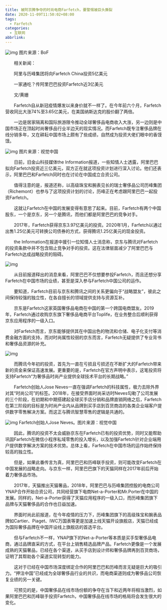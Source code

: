 ```yaml
---
title: 被阿京腾争夺的时尚电商Farfetch，要警惕被巨头撕裂
date: 2020-11-09T11:50:02+08:00
tags:
  - Farfetch
categories:
  - 互联网
abbrlink:
---
```


![img](https://cdn.jsdelivr.net/gh/yakeing/Documentation@main/Hexo/images/fd11-kcieyvz9467643.jpg)
图片来源：BoF

　　相关新闻：

　　阿里与历峰集团将向Farfetch China投资5亿美元　

　　一家通吃？传阿里巴巴投资Farfetch近3亿美元　

　　文/黄姗

　　Farfetch自从新冠疫情爆发以来身价就不一样了。在今年前六个月，Farfetch营收同比大涨74%至3.65亿美元，在美国纳斯达克的股价翻了两倍。

　　一边是居家隔离和国际旅游限令推动全球奢侈品电商收入大涨，另一边则是中国市场正在顶起时尚奢侈品行业半边天的现实情况。而Farfetch既专注奢侈品牌在线分销多年，又在耕耘中国市场上颇有了些成绩，自然成为投资大佬们眼中的香馍馍。

![img](https://cdn.jsdelivr.net/gh/yakeing/Documentation@main/Hexo/images/df3c-kcieyvz9467641.jpg)
图片来源：视觉中国

　　日前，旧金山科技媒体the Information报道，一些知情人士透露，阿里巴巴拟向Farfetch投资近三亿美元，双方正在就这项投资计划进行深入讨论。他们还表示，阿里巴巴和Farfetch同时也在讨论在中国成立合资公司。

　　值得注意的是，报道还称，以高级珠宝和腕表见长的瑞士奢侈品公司历峰集团（Richemont）也参与了这项投资计划的讨论，历峰正在考虑跟阿里巴巴一起投资Farfetch。

　　这就让Farfetch在中国的发展变得有意思了起来。目前，Farfetch有两个中国股东，一个是京东，另一个是腾讯，而他们都是阿里巴巴的竞争对手。

　　2017年，Farfetch获得京东3.97亿美元的投资。2020年1月，Farfetch以通过出售1.25亿美元可转换公司债券的方式，获得腾讯1.25亿美元的现金投资。

　　the Information在报道中援引一位知情人士消息称，京东与腾讯对Farfetch的投资条款中并不包含阻止竞争对手的投资。这在法律层面减少了阿里巴巴与Farfetch达成战略投资的阻碍。

![img](https://cdn.jsdelivr.net/gh/yakeing/Documentation@main/Hexo/images/c7b6-kcieyvz9467726.jpg)

　　从目前报道释出的消息来看，阿里巴巴不仅想要参投Farfetch，而且还想分享Farfetch在中国市场的业绩，甚至是深入参与Farfetch中国公司的运作。

　　要知道，Farfetch目前与京东和腾讯之间的关系更偏向于“战略盟友”，彼此之间保持较强的独立性，在各自擅长的领域提供支持与资源互补。

　　京东是Farfetch这家英国奢侈品电商在中国的第一个跨国电商盟友。2019年，Farfetch通过收购京东旗下奢侈品电商平台Toplife，在业务整合后顺利获得京东应用程序的一级入口。

　　对Farfetch而言，京东能够提供其在中国出色的物流和仓储、电子化支付等消费金融方面的支持，而对时尚属性较弱的京东而言，Farfetch无疑提供了专业背书和奢侈品资源的补充。

![img](https://cdn.jsdelivr.net/gh/yakeing/Documentation@main/Hexo/images/004b-kcieyvz9467729.jpg)

　　而腾讯今年初的投资，首先为一直在亏损且亏损还在不断扩大的Farfetch带来新的资金来保证高速发展。更重要的是，Farfetch在官方声明中表示，这笔投资将支持Farfetch“为奢侈品时尚产业提供全球技术平台的长期战略。”

　　Farfetch创始人Jose Neves一直在强调Farfetch的科技属性，极力去除外界对其“时尚公司”的标签。2018年，在接受界面时尚采访时Neves勾勒了公司发展的三个阶段，在初期和中期搭建起全球买手店分销和品牌直销网络之后，Farfetch在第三阶段的目标是为时尚产业内从品牌到买手店到百货商店的各类企业端客户提供数字零售解决方案。而这正与腾讯智慧零售的逻辑是共通的。

![img](https://cdn.jsdelivr.net/gh/yakeing/Documentation@main/Hexo/images/3a82-kcieyvz9467792.jpg)
Farfetch创始人Jose Neves。图片来源：视觉中国

　　因此，腾讯的投资不太会威胁京东在Farfetch已有的投资优势，同时又能帮助巩固Farfetch在微信小程序私域零售的投入增长，以及加强Farfetch针对企业端用户提供数字解决方案的技术优势。总体上看，Farfetch在中国市场的运作始终保持较高的独立性。

　　但是，如果此番传言为真，阿里巴巴和历峰联手投资，则可能改变Farfetch在中国发展的战略走向。与京东一样，阿里巴巴旗下的天猫同样在2017年前后开始着力奢侈品市场。

　　2017年，天猫推出天猫奢品，2018年，阿里巴巴与历峰集团控股的电商公司YNAP合作开始合资公司，共同经营旗下电商Net-a-Porter和Mr.Porter在中国的发展。同样的，Net-a-Porter获得了天猫应用程序的一级入口，而历峰集团旗下品牌与天猫奢侈品的合作也日益加速。

　　界面时尚此前报道，在今年疫情的压力下，历峰集团旗下的高级珠宝和腕表品牌如Cartier、Piaget、IWC万国表等更是加速上线天猫开设旗舰店，天猫已经成为国际奢侈品牌在中国开设线上旗舰店的首选平台。

　　但与Farfetch不一样，YNAP旗下的Net-a-Porter等本质是买手型奢侈品电商，通过品牌直采的方式，在平台上销售精选品牌产品。Farfetch更像是一个发展成熟的天猫奢品，已经在各个渠道，从买手店到设计师和奢侈品牌再到百货商场，证明了其帮助各个渠道实现转型的能力。

　　这对于已经在中国市场深度绑定合作的阿里巴巴和历峰而言无疑是巨大的吸引力。“押注中国”已经成为全球奢侈品行业的共识，而电商渠道则成为奢侈品公司恢复业绩的另一关键。

　　可预见的是，中国奢侈品在线市场份额的争夺在当下和近两年将相当激烈，如果阿里巴巴和历峰联手投资Farfetch，中国奢侈品在线市场的格局将会发生很大的变化。